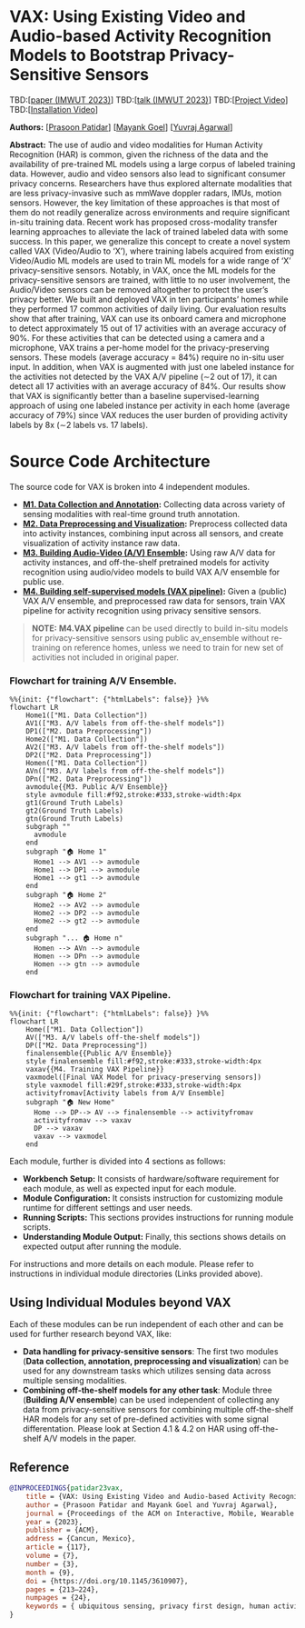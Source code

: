 # VAX: Using Existing Video and Audio-based Activity Recognition Models to Bootstrap Privacy-Sensitive Sensors

TBD:[[paper (IMWUT 2023)](https://doi.org/10.1145/3610907)]
TBD:[[talk (IMWUT 2023)](https://www.youtube.com/)]
TBD:[[Project Video](https://www.youtube.com/)]
TBD:[[Installation Video](https://www.youtube.com/)]

**Authors:**
[[Prasoon Patidar](http://prasoonpatidar.com/)]
[[Mayank Goel](http://www.mayankgoel.com//)]
[[Yuvraj Agarwal](https://www.synergylabs.org/yuvraj/)]

**Abstract:**
The use of audio and video modalities for Human Activity Recognition (HAR) is common, given the richness of the data and
the availability of pre-trained ML models using a large corpus of labeled training data. However, audio and video
sensors also lead to significant consumer privacy concerns. Researchers have thus explored alternate modalities that are
less privacy-invasive such as mmWave doppler radars, IMUs, motion sensors. However, the key limitation of these
approaches is that most of them do not readily generalize across environments and require significant in-situ training
data. Recent work has proposed cross-modality transfer learning approaches to alleviate the lack of trained labeled data
with some success. In this paper, we generalize this concept to create a novel system called VAX (Video/Audio to ‘X’),
where training labels acquired from existing Video/Audio ML models are used to train ML models for a wide range of ‘X’
privacy-sensitive sensors. Notably, in VAX, once the ML models for the privacy-sensitive sensors are trained, with
little to no user involvement, the Audio/Video sensors can be removed altogether to protect the user’s privacy better.
We built and deployed VAX in ten participants’ homes while they performed 17 common activities of daily living. Our
evaluation results show that after training, VAX can use its onboard camera and microphone to detect approximately 15
out of 17 activities with an average accuracy of 90%. For these activities that can be detected using a camera and a
microphone, VAX trains a per-home model for the privacy-preserving sensors. These models (average accuracy = 84%)
require no in-situ user input. In addition, when VAX is augmented with just one labeled instance for the activities not
detected by the VAX A/V pipeline (∼2 out of 17), it can detect all 17 activities with an average accuracy of 84%. Our
results show that VAX is significantly better than a baseline supervised-learning approach of using one labeled instance
per activity in each home (average accuracy of 79%) since VAX reduces the user burden of providing activity labels by
8x (∼2 labels vs. 17 labels).

# Source Code Architecture
The source code for VAX is broken into 4 independent modules.

- **[M1. Data Collection and Annotation](data_collection_annotation/):** Collecting data across variety of sensing
  modalities with real-time ground truth
  annotation.
- **[M2. Data Preprocessing and Visualization](data_processing_visualization/):** Preprocess collected data into activity
  instances, combining input across
  all
  sensors, and create visualization of activity instance raw data.
- **[M3. Building Audio-Video (A/V) Ensemble](build_av_ensemble/):** Using raw A/V data for activity instances, and
  off-the-shelf pretrained
  models
  for activity recognition using audio/video models to build VAX A/V ensemble for public use.
- **[M4. Building self-supervised models (VAX pipeline)](vax_training/):** Given a (public) VAX A/V ensemble, and
  preprocessed raw data for
  sensors, train VAX pipeline for activity recognition using privacy sensitive sensors.

> **NOTE:**  **M4.VAX pipeline** can be used directly to build in-situ models for privacy-sensitive sensors
> using public av_ensemble without re-training on reference homes, unless we need to train for new set of activities not
> included in original paper.

### Flowchart for training A/V Ensemble. 
```mermaid
%%{init: {"flowchart": {"htmlLabels": false}} }%%
flowchart LR
    Home1(["M1. Data Collection"])
    AV1(["M3. A/V labels from off-the-shelf models"])
    DP1(["M2. Data Preprocessing"])
    Home2(["M1. Data Collection"])
    AV2(["M3. A/V labels from off-the-shelf models"])
    DP2(["M2. Data Preprocessing"])
    Homen(["M1. Data Collection"])
    AVn(["M3. A/V labels from off-the-shelf models"])
    DPn(["M2. Data Preprocessing"])
    avmodule{{M3. Public A/V Ensemble}}
    style avmodule fill:#f92,stroke:#333,stroke-width:4px
    gt1(Ground Truth Labels)
    gt2(Ground Truth Labels)
    gtn(Ground Truth Labels)
    subgraph ""  
      avmodule
    end
    subgraph "🏠 Home 1"  
      Home1 --> AV1 --> avmodule
      Home1 --> DP1 --> avmodule
      Home1 --> gt1 --> avmodule
    end
    subgraph "🏠 Home 2"  
      Home2 --> AV2 --> avmodule
      Home2 --> DP2 --> avmodule
      Home2 --> gt2 --> avmodule
    end
    subgraph "... 🏠 Home n"  
      Homen --> AVn --> avmodule
      Homen --> DPn --> avmodule
      Homen --> gtn --> avmodule
    end
```


### Flowchart for training VAX Pipeline. 
```mermaid
%%{init: {"flowchart": {"htmlLabels": false}} }%%
flowchart LR
    Home(["M1. Data Collection"])
    AV(["M3. A/V labels off-the-shelf models"])
    DP(["M2. Data Preprocessing"])   
    finalensemble{{Public A/V Ensemble}}
    style finalensemble fill:#f92,stroke:#333,stroke-width:4px
    vaxav{{M4. Training VAX Pipeline}}
    vaxmodel([Final VAX Model for privacy-preserving sensors])
    style vaxmodel fill:#29f,stroke:#333,stroke-width:4px
    activityfromav[Activity labels from A/V Ensemble]
    subgraph "🏠 New Home"  
      Home --> DP--> AV --> finalensemble --> activityfromav
      activityfromav --> vaxav
      DP --> vaxav
      vaxav --> vaxmodel
    end

```

Each module, further is divided into 4 sections as follows:

- **Workbench Setup:** It consists of hardware/software requirement for each module, as well as expected input for each
  module.
- **Module Configuration:** It consists instruction for customizing module runtime for different settings and user
  needs.
- **Running Scripts:** This sections provides instructions for running module scripts.
- **Understanding Module Output:** Finally, this sections shows details on expected output after running the module.

For instructions and more details on each module. Please refer to instructions in individual module directories (Links
provided above).

## Using Individual Modules beyond VAX

Each of these modules can be run independent of each other and can be used for further research beyond VAX, like:

- **Data handling for privacy-sensitive sensors**: The first two modules (**Data collection, annotation,
  preprocessing and visualization**) can be used for any downstream tasks which utilizes sensing data across multiple
  sensing modalities.
- **Combining off-the-shelf models for any other task**: Module three (**Building A/V ensemble**) can be used
  independent of collecting any data from
  privacy-sensitive sensors for combining multiple off-the-shelf HAR models for any set of pre-defined activities with
  some
  signal differentation. Please look at Section 4.1 & 4.2 on HAR using off-the-shelf A/V models in the paper.

## Reference

```bibtex
@INPROCEEDINGS{patidar23vax,
    title = {VAX: Using Existing Video and Audio-based Activity Recognition Models to Bootstrap Privacy-Sensitive Sensors},
    author = {Prasoon Patidar and Mayank Goel and Yuvraj Agarwal},
    journal = {Proceedings of the ACM on Interactive, Mobile, Wearable and Ubiquitous Technologies}
    year = {2023},
    publisher = {ACM},
    address = {Cancun, Mexico},
    article = {117},
    volume = {7},
    number = {3},
    month = {9},
    doi = {https://doi.org/10.1145/3610907},
    pages = {213–224},
    numpages = {24},
    keywords = { ubiquitous sensing, privacy first design, human activity recognition},
}
```